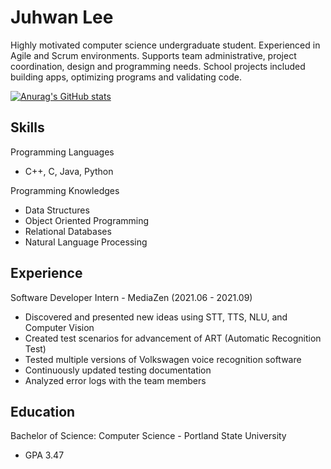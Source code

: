 # Juhwan Lee

Highly motivated computer science undergraduate student. Experienced in Agile and Scrum environments. Supports team administrative, project coordination, design and programming needs. School projects included building apps, optimizing programs and validating code.

[![Anurag's GitHub stats](https://github-readme-stats.vercel.app/api?username=juroc95)](https://github.com/anuraghazra/github-readme-stats)

## Skills
Programming Languages
- C++, C, Java, Python

Programming Knowledges 
- Data Structures
- Object Oriented Programming
- Relational Databases
- Natural Language Processing

## Experience

Software Developer Intern - MediaZen (2021.06 - 2021.09)
- Discovered and presented new ideas using STT, TTS, NLU, and Computer Vision
- Created test scenarios for advancement of ART (Automatic Recognition Test)
- Tested multiple versions of Volkswagen voice recognition software
- Continuously updated testing documentation
- Analyzed error logs with the team members

## Education

Bachelor of Science: Computer Science - Portland State University
- GPA 3.47
